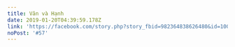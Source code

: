 ```yaml
---
title: Văn và Hạnh
date: 2019-01-20T04:39:59.178Z
link: 'https://facebook.com/story.php?story_fbid=982364838626480&id=100005589183437'
noPost: '#57'
---
```


